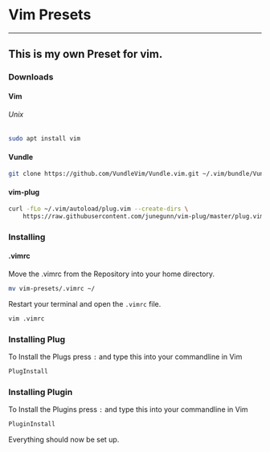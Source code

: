 # Vim Presets

---

## This is my own Preset for vim.


### Downloads


#### Vim 


###### Unix


```sh
sudo apt install vim
```

#### Vundle


```sh
git clone https://github.com/VundleVim/Vundle.vim.git ~/.vim/bundle/Vundle.vim
```

#### vim-plug


```sh
curl -fLo ~/.vim/autoload/plug.vim --create-dirs \
    https://raw.githubusercontent.com/junegunn/vim-plug/master/plug.vim
```

### Installing


#### .vimrc

Move the .vimrc from the Repository into your home directory.

```sh
mv vim-presets/.vimrc ~/
```


Restart your terminal and open the `.vimrc` file.

```sh
vim .vimrc
```


### Installing Plug

To Install the Plugs press `:` and type this into your commandline in Vim

```sh
PlugInstall
```


### Installing Plugin

To Install the Plugins press `:` and type this into your commandline in Vim

```sh
PluginInstall
```



Everything should now be set up.

